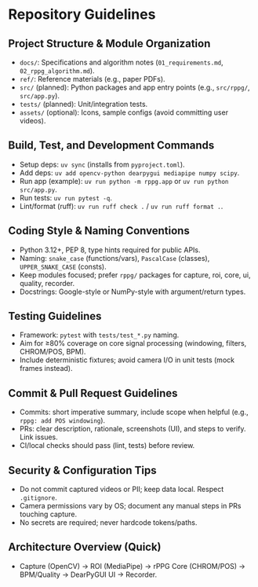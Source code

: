# Repository Guidelines

## Project Structure & Module Organization
- `docs/`: Specifications and algorithm notes (`01_requirements.md`, `02_rppg_algorithm.md`).
- `ref/`: Reference materials (e.g., paper PDFs).
- `src/` (planned): Python packages and app entry points (e.g., `src/rppg/`, `src/app.py`).
- `tests/` (planned): Unit/integration tests.
- `assets/` (optional): Icons, sample configs (avoid committing user videos).

## Build, Test, and Development Commands
- Setup deps: `uv sync` (installs from `pyproject.toml`).
- Add deps: `uv add opencv-python dearpygui mediapipe numpy scipy`.
- Run app (example): `uv run python -m rppg.app` or `uv run python src/app.py`.
- Run tests: `uv run pytest -q`.
- Lint/format (ruff): `uv run ruff check .` / `uv run ruff format .`.

## Coding Style & Naming Conventions
- Python 3.12+, PEP 8, type hints required for public APIs.
- Naming: `snake_case` (functions/vars), `PascalCase` (classes), `UPPER_SNAKE_CASE` (consts).
- Keep modules focused; prefer `rppg/` packages for capture, roi, core, ui, quality, recorder.
- Docstrings: Google-style or NumPy-style with argument/return types.

## Testing Guidelines
- Framework: `pytest` with `tests/test_*.py` naming.
- Aim for ≥80% coverage on core signal processing (windowing, filters, CHROM/POS, BPM).
- Include deterministic fixtures; avoid camera I/O in unit tests (mock frames instead).

## Commit & Pull Request Guidelines
- Commits: short imperative summary, include scope when helpful (e.g., `rppg: add POS windowing`).
- PRs: clear description, rationale, screenshots (UI), and steps to verify. Link issues.
- CI/local checks should pass (lint, tests) before review.

## Security & Configuration Tips
- Do not commit captured videos or PII; keep data local. Respect `.gitignore`.
- Camera permissions vary by OS; document any manual steps in PRs touching capture.
- No secrets are required; never hardcode tokens/paths.

## Architecture Overview (Quick)
- Capture (OpenCV) → ROI (MediaPipe) → rPPG Core (CHROM/POS) → BPM/Quality → DearPyGUI UI → Recorder.
